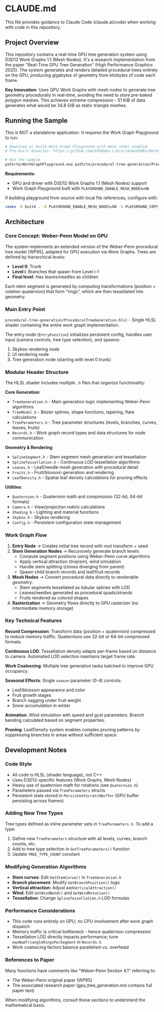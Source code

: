 # CLAUDE.md

This file provides guidance to Claude Code (claude.ai/code) when working with code in this repository.

## Project Overview

This repository contains a real-time GPU tree generation system using D3D12 Work Graphs 1.1 (Mesh Nodes). It's a research implementation from the paper "Real-Time GPU Tree Generation" (High Performance Graphics 2025). The system generates and renders detailed procedural trees entirely on the GPU, producing gigabytes of geometry from kilobytes of code each frame.

**Key Innovation**: Uses GPU Work Graphs with mesh nodes to generate tree geometry procedurally in real-time, avoiding the need to store pre-baked polygon meshes. This achieves extreme compression - 51 KiB of data generates what would be 34.8 GiB as static triangle meshes.

## Running the Sample

This is NOT a standalone application. It requires the Work Graph Playground to run:

```bash
# Download or build Work Graph Playground with mesh nodes enabled
# Pre-built binaries: https://github.com/GPUOpen-LibrariesAndSDKs/WorkGraphPlayground/releases

# Run the sample
path/to/WorkGraphPlayground.exe path/to/procedural-tree-generation/ProceduralTreeGeneration.hlsl
```

**Requirements**:
- GPU and driver with D3D12 Work Graphs 1.1 (Mesh Nodes) support
- Work Graph Playground built with `PLAYGROUND_ENABLE_MESH_NODES=ON`

If building playground from source with local file references, configure with:
```bash
cmake -B build . -D PLAYGROUND_ENABLE_MESH_NODES=ON -D PLAYGROUND_COPY_TUTORIAL_MODE=copy
```

## Architecture

### Core Concept: Weber-Penn Model on GPU

The system implements an extended version of the Weber-Penn procedural tree model [WP95], adapted for GPU execution via Work Graphs. Trees are defined by hierarchical levels:

- **Level 0**: Trunk
- **Level i**: Branches that spawn from Level i-1
- **Final level**: Has leaves/needles as children

Each stem segment is generated by computing transformations (position + rotation quaternion) that form "rings", which are then tessellated into geometry.

### Main Entry Point

`procedural-tree-generation/ProceduralTreeGeneration.hlsl` - Single HLSL shader containing the entire work graph implementation.

The entry node (`EntryFunction`) initializes persistent config, handles user input (camera controls, tree type selection), and spawns:
1. Skybox rendering node
2. UI rendering node
3. Tree generation node (starting with level 0 trunk)

### Modular Header Structure

The HLSL shader includes multiple `.h` files that organize functionality:

**Core Generation**:
- `TreeGeneration.h` - Main generation logic implementing Weber-Penn algorithms
- `TreeModel.h` - Bezier splines, shape functions, tapering, flare calculations
- `TreeParameters.h` - Tree parameter structures (levels, branches, curves, leaves, fruits)
- `Records.h` - Work graph record types and data structures for node communication

**Geometry & Rendering**:
- `SplineSegment.h` - Stem segment mesh generation and tessellation
- `SplineTessellation.h` - Continuous LOD tessellation algorithms
- `Leaves.h` - Leaf/needle mesh generation with procedural detail
- `Fruits.h` - Fruit/blossom generation and rendering
- `LeafDensity.h` - Spatial leaf density calculations for pruning effects

**Utilities**:
- `Quaternion.h` - Quaternion math and compression (32-bit, 64-bit formats)
- `Camera.h` - View/projection matrix calculations
- `Shading.h` - Lighting and material functions
- `Skybox.h` - Skybox rendering
- `Config.h` - Persistent configuration state management

### Work Graph Flow

1. **Entry Node** → Creates initial tree record with root transform + seed
2. **Stem Generation Nodes** → Recursively generate branch levels:
   - Compute segment positions using Weber-Penn curve algorithms
   - Apply vertical attraction (tropism), wind simulation
   - Handle stem splitting (clones diverging from parent)
   - Spawn child branch records and leaf/fruit records
3. **Mesh Nodes** → Convert procedural data directly to renderable geometry:
   - Stem segments tessellated as tubular splines with LOD
   - Leaves/needles generated as procedural quads/strands
   - Fruits rendered as colored shapes
4. **Rasterization** → Geometry flows directly to GPU rasterizer (no intermediate memory storage)

### Key Technical Features

**Record Compression**: Transform data (position + quaternion) compressed to reduce memory traffic. Quaternions use 32-bit or 64-bit compressed formats.

**Continuous LOD**: Tessellation density adapts per-frame based on distance to camera. Automated LOD selection maintains target frame rate.

**Work Coalescing**: Multiple tree generation tasks batched to improve GPU occupancy.

**Seasonal Effects**: Single `season` parameter (0-4) controls:
- Leaf/blossom appearance and color
- Fruit growth stages
- Branch sagging under fruit weight
- Snow accumulation in winter

**Animation**: Wind simulation with speed and gust parameters. Branch bending calculated based on segment properties.

**Pruning**: LeafDensity system enables complex pruning patterns by suppressing branches in areas without sufficient space.

## Development Notes

### Code Style

- All code is HLSL (shader language), not C++
- Uses D3D12-specific features (Work Graphs, Mesh Nodes)
- Heavy use of quaternion math for rotations (see `Quaternion.h`)
- Parameters passed via `TreeParameters` structs
- Persistent state stored in `PersistentScratchBuffer` (GPU buffer persisting across frames)

### Adding New Tree Types

Tree types defined as inline parameter sets in `TreeParameters.h`. To add a type:
1. Define new `TreeParameters` structure with all levels, curves, branch counts, etc.
2. Add to tree type selection in `GetTreeParameters()` function
3. Update `TREE_TYPE_COUNT` constant

### Modifying Generation Algorithms

- **Stem curves**: Edit `GetStemCurve()` in `TreeGeneration.h`
- **Branch placement**: Modify `GetBranchPosition()` logic
- **Vertical attraction**: Adjust `AddVerticalAttraction()`
- **Wind**: Edit `GetWindBend()` and `GetWindRotation()`
- **Tessellation**: Change `SplineTessellation.h` LOD formulas

### Performance Considerations

- This code runs entirely on GPU; no CPU involvement after work graph dispatch
- Memory traffic is critical bottleneck - hence quaternion compression
- Tessellation LOD directly impacts performance; tune `maxNumTriangleRingsPerSegment` in `Records.h`
- Work coalescing factors balance parallelism vs. overhead

### References to Paper

Many functions have comments like "Weber-Penn Section 4.1" referring to:
- The Weber-Penn original paper [WP95]
- The associated research paper (gpu_tree_generation.md contains full paper text)

When modifying algorithms, consult these sections to understand the mathematical basis.

